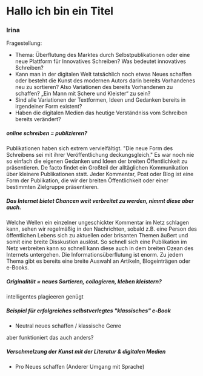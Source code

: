 # Hallo ich bin ein Titel

### Irina 

Fragestellung: 

* Thema: Überflutung des Marktes durch Selbstpublikationen oder eine neue Plattform für Innovatives Schreiben? Was bedeutet innovatives Schreiben? 
* Kann man in der digitalen Welt tatsächlich noch etwas Neues schaffen oder besteht die Kunst des modernen Autors darin bereits Vorhandenes neu zu sortieren? Also Variationen des bereits Vorhandenen zu schaffen? „Ein Mann mit Schere und Kleister“ zu sein? 
* Sind alle Variationen der Textformen, Ideen und Gedanken bereits in irgendeiner Form existent?
* Haben die digitalen Medien das heutige Verständniss vom Schreiben bereits verändert? 

##### online schreiben = publizieren?

Publikationen haben sich extrem vervielfältigt. "Die neue Form des Schreibens sei mit ihrer Veröffentlichung deckungsgleich." Es war noch nie so einfach die eigenen Gedanken und Ideen der breiten Öffentlichkeit zu präsentieren. De facto findet ein Großteil der alltäglichen Kommunikation über kleinere Publikationen statt. Jeder Kommentar, Post oder Blog ist eine Form der Publikation, die wir der breiten Öffentlichkeit oder einer bestimmten Zielgruppe präsentieren. 

##### Das Internet bietet Chancen weit verbreitet zu werden, nimmt diese aber auch.

Welche Wellen ein einzelner ungeschickter Kommentar im Netz schlagen kann, sehen wir regelmäßig in den Nachrichten, sobald z.B. eine Person des öffentlichen Lebens sich zu aktuellen oder brisanten Themen äußert und somit eine breite Disskustion auslöst. So schnell sich eine Publikation im Netz verbreiten kann so schnell kann diese auch in dem breiten Ozean des Internets untergehen. Die Informationsüberflutung ist enorm. Zu jedem Thema gibt es bereits eine breite Auswahl an Artikeln, Blogeinträgen oder e-Books.  

##### Originalität = neues Sortieren, collagieren, kleben kleistern?
intelligentes plagieeren genügt

##### Beispiel für erfolgreiches selbstverlegtes "klassisches" e-Book  
- Neutral neues schaffen / klassische Genre

aber funktioniert das auch anders? 

##### Verschmelzung der Kunst mit der Literatur & digitalen Medien 
- Pro Neues schaffen (Anderer Umgang mit Sprache)
